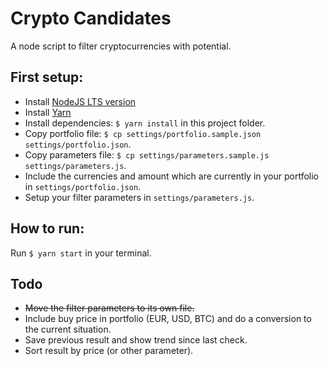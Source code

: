# Crypto Candidates

A node script to filter cryptocurrencies with potential.

## First setup:

* Install [NodeJS LTS version](https://nodejs.org/en/)
* Install [Yarn](https://yarnpkg.com/en/)
* Install dependencies: `$ yarn install` in this project folder.
* Copy portfolio file: `$ cp settings/portfolio.sample.json settings/portfolio.json`.
* Copy parameters file: `$ cp settings/parameters.sample.js settings/parameters.js`.
* Include the currencies and amount which are currently in your portfolio in `settings/portfolio.json`.
* Setup your filter parameters in `settings/parameters.js`.

## How to run:

Run `$ yarn start` in your terminal.

## Todo

* ~~Move the filter parameters to its own file.~~
* Include buy price in portfolio (EUR, USD, BTC) and do a conversion to the current situation.
* Save previous result and show trend since last check.
* Sort result by price (or other parameter).

